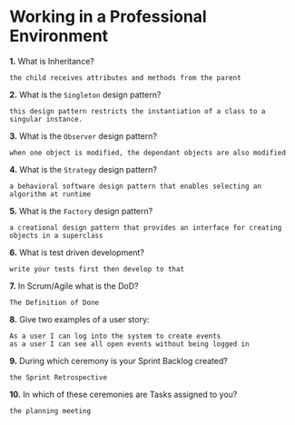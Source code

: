 # Working in a Professional Environment

**1.** What is Inheritance?
<!-- enter you answer in the space below -->
```
the child receives attributes and methods from the parent
```
**2.** What is the `Singleton` design pattern?
<!-- enter you answer in the space below -->
```
this design pattern restricts the instantiation of a class to a singular instance.
```
**3.** What is the `Observer` design pattern?
<!-- enter you answer in the space below -->
```
when one object is modified, the dependant objects are also modified
```
**4.** What is the `Strategy` design pattern?
<!-- enter you answer in the space below -->
```
a behavioral software design pattern that enables selecting an algorithm at runtime
```
**5.** What is the `Factory` design pattern?
<!-- enter you answer in the space below -->
```
a creational design pattern that provides an interface for creating objects in a superclass
```
**6.** What is test driven development?
<!-- enter you answer in the space below -->
```
write your tests first then develop to that
```
**7.** In Scrum/Agile what is the DoD?
<!-- enter you answer in the space below -->
```
The Definition of Done
```
**8.** Give two examples of a user story:
<!-- enter you answer in the space below -->
```
As a user I can log into the system to create events
as a user I can see all open events without being logged in
```
**9.** During which ceremony is your Sprint Backlog created?
<!-- enter you answer in the space below -->
```
the Sprint Retrospective
```
**10.** In which of these ceremonies are Tasks assigned to you?
<!-- enter you answer in the space below -->
```
the planning meeting
```